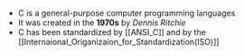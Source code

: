 - C is a general-purpose computer programming languages 
- It was created in the **1970s** by _Dennis Ritchie_
- C has been standardized by [[ANSI_C]] and by the [[Internaional_Origanizaion_for_Standardization(ISO)]]
   
